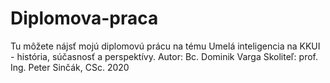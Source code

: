 # Diplomova-praca
Tu môžete nájsť mojú diplomovú prácu na tému Umelá inteligencia na KKUI - história, súčasnosť a perspektívy. 
Autor: Bc. Dominik Varga
Skoliteľ: prof. Ing. Peter Sinčák, CSc.
2020

